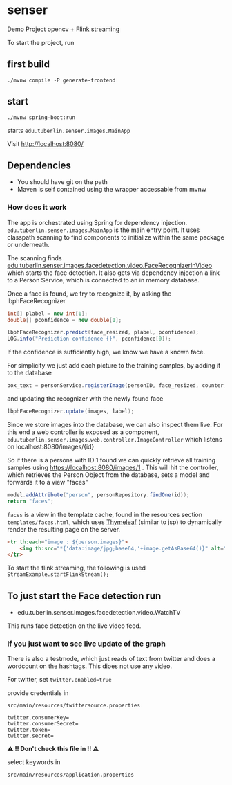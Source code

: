 # senser

Demo Project opencv + Flink streaming

To start the project, run

## first build

    ./mvnw compile -P generate-frontend

## start

    ./mvnw spring-boot:run

  starts `edu.tuberlin.senser.images.MainApp`

Visit <http://localhost:8080/>

## Dependencies

- You should have git on the path
- Maven is self contained using the wrapper accessable from mvnw

### How does it work

The app is orchestrated using Spring for dependency injection. `edu.tuberlin.senser.images.MainApp` is the main entry point.
It uses classpath scanning to find components to initialize within the same package or underneath.


The scanning finds [edu.tuberlin.senser.images.facedetection.video.FaceRecognizerInVideo](src/main/java/edu/tuberlin/senser/images/facedetection/video/FaceRecognizerInVideo.java#L108) which starts the face detection.
It also gets via dependency injection a link to a Person Service, which is connected to an in memory database.

Once a face is found, we try to recognize it, by asking the lbphFaceRecognizer

```java
int[] plabel = new int[1];
double[] pconfidence = new double[1];

lbphFaceRecognizer.predict(face_resized, plabel, pconfidence);
LOG.info("Prediction confidence {}", pconfidence[0]);
```

If the confidence is sufficiently high, we know we have a known face.

For simplicity we just add each picture to the training samples, by adding it to the database

```java
box_text = personService.registerImage(personID, face_resized, counter, confidence);
```

and updating the recognizer with the newly found face

```java
lbphFaceRecognizer.update(images, label);
```

Since we store images into the database, we can also inspect them live.
For this end a web controller is exposed as a component, `edu.tuberlin.senser.images.web.controller.ImageController` which
listens on localhost:8080/images/{id}

So if there is a persons with ID 1 found we can quickly retrieve all training samples using <https://localhost:8080/images/1> .
This will hit the controller, which retrieves the Person Object from the database, sets a model and forwards it to a view "faces"

```java
model.addAttribute("person", personRepository.findOne(id));
return "faces";
```

`faces` is a view in the template cache, found in the resources section `templates/faces.html`, which uses [Thymeleaf](http://www.thymeleaf.org) (similar to jsp) to
dynamically render the resulting page on the server.

```html
<tr th:each="image : ${person.images}">
    <img th:src="*{'data:image/jpg;base64,'+image.getAsBase64()}" alt="Person" />
</tr>
```

To start the flink streaming, the following is used `StreamExample.startFlinkStream();`


## To just start the Face detection run

* edu.tuberlin.senser.images.facedetection.video.WatchTV

This runs face detection on the live video feed.


### If you just want to see live update of the graph

There is also a testmode, which just reads of text from twitter and does a wordcount on the hashtags.
This dioes not use any video.

For twitter, set `twitter.enabled=true`

provide credentials in

`src/main/resources/twittersource.properties`

```
twitter.consumerKey=
twitter.consumerSecret=
twitter.token=
twitter.secret=
```

**:warning: !! Don't check this file in !! :warning:**

select keywords in

`src/main/resources/application.properties`
